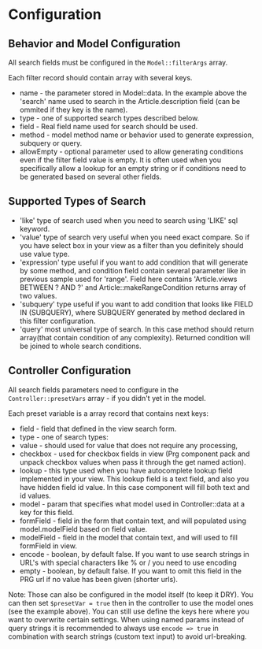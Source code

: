Configuration
=============

Behavior and Model Configuration
--------------------------------

All search fields must be configured in the ```Model::filterArgs``` array.

Each filter record should contain array with several keys.

* name - the parameter stored in Model::data. In the example above the 'search' name used to search in the Article.description field (can be ommited if they key is the name).
* type - one of supported search types described below.
* field - Real field name used for search should be used.
* method - model method name or behavior used to generate expression, subquery or query.
* allowEmpty - optional parameter used to allow generating conditions even if the filter field value is empty. It is often used when you specifically allow a lookup for an empty string or if conditions need to be generated based on several other fields.

Supported Types of Search
-------------------------

* 'like' type of search used when you need to search using 'LIKE' sql keyword.
* 'value' type of search very useful when you need exact compare. So if you have select box in your view as a filter than you definitely should  use value type.
* 'expression' type useful if you want to add condition that will generate by some method, and condition field contain several parameter like in previous sample used for 'range'. Field here contains 'Article.views BETWEEN ? AND ?' and Article::makeRangeCondition returns array of two values.
* 'subquery' type useful if you want to add condition that looks like FIELD IN (SUBQUERY), where SUBQUERY generated by method declared in this filter configuration.
* 'query' most universal type of search. In this case method should return array(that contain condition of any complexity). Returned condition will be joined to whole search conditions.


Controller Configuration
------------------------

All search fields parameters need to configure in the ```Controller::presetVars``` array - if you didn't yet in the model.

Each preset variable is a array record that contains next keys:

* field - field that defined in the view search form.
* type  - one of search types:
* value - should used for value that does not require any processing,
* checkbox - used for checkbox fields in view (Prg component pack and unpack checkbox values when pass it through the get named action).
* lookup - this type used when you have autocomplete lookup field implemented in your view. This lookup field is a text field, and also you have hidden field id value. In this case component will fill both text and id values.
* model - param that specifies what model used in Controller::data at a key for this field.
* formField  - field in the form that contain text, and will populated using model.modelField based on field value.
* modelField - field in the model that contain text, and will used to fill formField in view.
* encode - boolean, by default false. If you want to use search strings in URL's with special characters like % or / you need to use encoding
* empty - boolean, by default false. If you want to omit this field in the PRG url if no value has been given (shorter urls).

Note: Those can also be configured in the model itself (to keep it DRY). You can then set `$presetVar = true` then in the controller to use the model ones (see the example above). You can still use define the keys here where you want to overwrite certain settings. When using named params instead of query strings it is recommended to always use `encode => true` in combination with search strings (custom text input) to avoid url-breaking.
